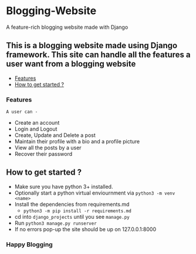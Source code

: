 # Blogging-Website
A feature-rich blogging website made with Django

## This is a blogging website made using Django framework. This site can handle all the features a user want from a blogging website

* [Features](#what)
* [How to get started ?](#start)

### <a name=what>Features
    A user can -

* Create an account
* Login and Logout
* Create, Update and Delete a post
* Maintain their profile with a bio and a profile picture
* View all the posts by a user
* Recover their password

## <a name=start>How to get started ?

* Make sure you have python 3+ installed.
* Optionally start a python virtual enviournment via `python3 -m venv <name>`
* Install the dependencies from requirements.md
    * `python3 -m pip install -r requirements.md`
* cd into `django_projects` until you see `manage.py`
* Run `python3 manage.py runserver`
* If no errors pop-up the site should be up on 127.0.0.1:8000

### Happy Blogging
